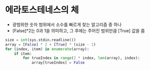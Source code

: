 # 에라토스테네스의 체
- 광범위한 숫자 범위에서 소수를 빠르게 찾는 알고리즘 중 하나
- [False]*2는 0과 1을 의미하고, 그 후에는 주어진 범위만큼 [True] 값을 줌

```python
size = int(sys.stdin.readline())
array = [False] * 2 + [True] * (size - 1)
for (index, item) in enumerate(array):
    if item:
        for trueIndex in range(2 * index, len(array), index):
            array[trueIndex] = False
```